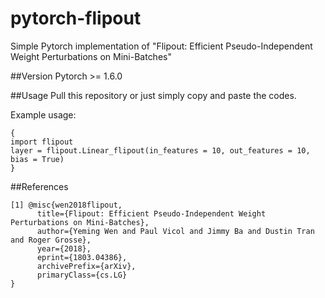# pytorch-flipout
Simple Pytorch implementation of "Flipout: Efficient Pseudo-Independent Weight Perturbations on Mini-Batches"

##Version
Pytorch >= 1.6.0

##Usage
Pull this repository or just simply copy and paste the codes.

Example usage:
<pre><code>{
import flipout
layer = flipout.Linear_flipout(in_features = 10, out_features = 10, bias = True)
}</code></pre>


##References
```
[1] @misc{wen2018flipout,
      title={Flipout: Efficient Pseudo-Independent Weight Perturbations on Mini-Batches}, 
      author={Yeming Wen and Paul Vicol and Jimmy Ba and Dustin Tran and Roger Grosse},
      year={2018},
      eprint={1803.04386},
      archivePrefix={arXiv},
      primaryClass={cs.LG}
}
```
